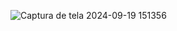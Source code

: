 ![Captura de tela 2024-09-19 151356](https://github.com/user-attachments/assets/91bff86f-e43e-4efd-a715-4773e85a23e2)
